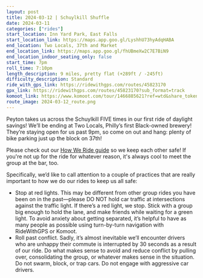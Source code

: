 ```yaml
---
layout: post
title: 2024-03-12 | Schuylkill Shuffle
date: 2024-03-11
categories: ["rides"]
start_location: Inn Yard Park, East Falls
start_location_link: https://maps.app.goo.gl/LyshhU73hyAdqHABA
end_location: Two Locals, 37th and Market
end_location_link: https://maps.app.goo.gl/fhUBmeXw2C7E7BiN9
end_location_indoor_seating_only: false
start_time: 7pm
roll_time: 7:10pm
length_description: 9 miles, pretty flat (+289ft / -245ft)
difficulty_description: Standard
ride_with_gps_link: https://ridewithgps.com/routes/45823170
gpx_link: https://ridewithgps.com/routes/45823170?sub_format=track
komoot_link: https://www.komoot.com/tour/1466885621?ref=wtd&share_token=aMyYra0eZxtGIzLzPs56CKs29NTjSKE9FPZRc6MiB7y4KWr12W
route_image: 2024-03-12_route.png
---
```


Peyton takes us across the Schuylkill FIVE times in our first ride of daylight savings! We’ll be ending at Two Locals, Philly’s first Black-owned brewery! They’re staying open for us past 9pm, so come on out and hang: plenty of bike parking just up the block on 37th!

Please check out our [How We Ride guide](https://wednightrides.org/how-we-ride/) so we keep each other safe! If you're not up for the ride for whatever reason, it's always cool to meet the group at the bar, too.

Specifically, we’d like to call attention to a couple of practices that are really important to how we do our rides to keep us all safe:
 
* Stop at red lights. This may be different from other group rides you have been on in the past—please DO NOT hold car traffic at intersections against the traffic light. If there’s a red light, we stop. Stick with a group big enough to hold the lane, and make friends while waiting for a green light. To avoid anxiety about getting separated, it’s helpful to have as many people as possible using turn-by-turn navigation with RideWithGPS or Komoot.
* Roll past conflict. Sadly, it’s almost inevitable we’ll encounter drivers who are unhappy their commute is interrupted by 30 seconds as a result of our ride. Do what makes sense to avoid and reduce conflict by pulling over, consolidating the group, or whatever makes sense in the situation. Do not swarm, block, or trap cars. Do not engage with aggressive car drivers.


